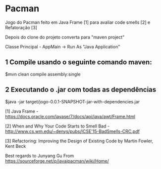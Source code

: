# Pacman

Jogo do Pacman feito em Java Frame [1] para avaliar code smells [2] e Refatoração [3]

Depois do clone do projeto converta para "maven project"

Classe Principal - AppMain -> Run As "Java Application"

## 1 Compile usando o seguinte comando maven:
$mvn clean compile assembly:single

## 2 Executando o .jar com todas as dependências
$java -jar target/jogo-0.0.1-SNAPSHOT-jar-with-dependencies.jar


[1] Java Frame - https://docs.oracle.com/javase/7/docs/api/java/awt/Frame.html

[2] When and Why Your Code Starts to Smell Bad - http://www.cs.wm.edu/~denys/pubs/ICSE'15-BadSmells-CRC.pdf

[3] Refactoring: Improving the Design of Existing Code by Martin Fowler, Kent Beck 

Best regards to Junyang Gu
From https://sourceforge.net/p/javaipacman/wiki/Home/

